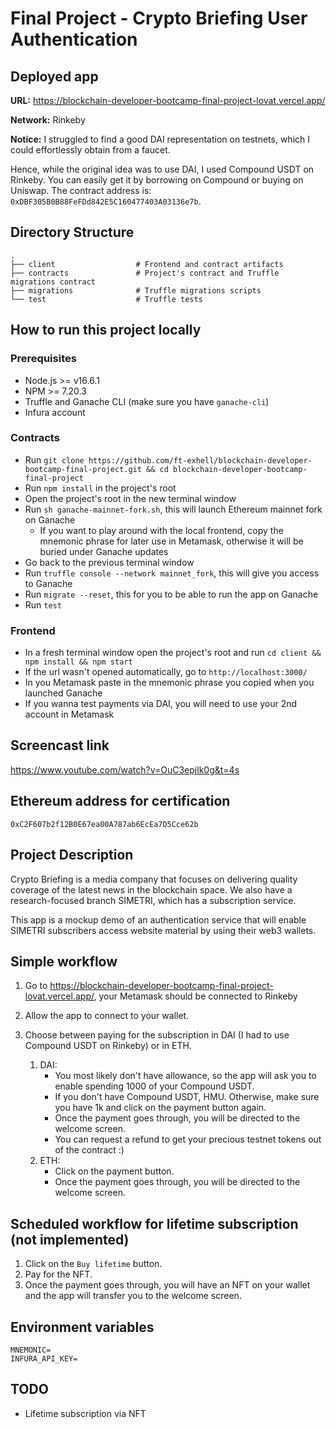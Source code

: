 # Final Project - Crypto Briefing User Authentication

## Deployed app
**URL:** https://blockchain-developer-bootcamp-final-project-lovat.vercel.app/

**Network:** Rinkeby

**Notice:** I struggled to find a good DAI representation on testnets, which I could effortlessly obtain from a faucet. 

Hence, while the original idea was to use DAI, I used Compound USDT on Rinkeby. You can easily get it by borrowing on Compound or buying on Uniswap. The contract address is: `0xDBF305B0B88FeFDd842E5C160477403A03136e7b`.

## Directory Structure
    .
    ├── client                  # Frontend and contract artifacts
    ├── contracts               # Project's contract and Truffle migrations contract
    ├── migrations              # Truffle migrations scripts
    └── test                    # Truffle tests

## How to run this project locally

### Prerequisites
- Node.js >= v16.6.1
- NPM >= 7.20.3
- Truffle and Ganache CLI (make sure you have `ganache-cli`)
- Infura account

### Contracts
- Run `git clone https://github.com/ft-exhell/blockchain-developer-bootcamp-final-project.git && cd blockchain-developer-bootcamp-final-project`
- Run `npm install` in the project's root
- Open the project's root in the new terminal window
- Run `sh ganache-mainnet-fork.sh`, this will launch Ethereum mainnet fork on Ganache
    - If you want to play around with the local frontend, copy the mnemonic phrase for later use in Metamask, otherwise it will be buried under Ganache updates
- Go back to the previous terminal window
- Run `truffle console --network mainnet_fork`, this will give you access to Ganache
- Run `migrate --reset`, this for you to be able to run the app on Ganache
- Run `test` 

### Frontend
- In a fresh terminal window open the project's root and run `cd client && npm install && npm start`
- If the url wasn't opened automatically, go to `http://localhost:3000/`
- In you Metamask paste in the mnemonic phrase you copied when you launched Ganache
- If you wanna test payments via DAI, you will need to use your 2nd account in Metamask

## Screencast link
https://www.youtube.com/watch?v=OuC3epjlk0g&t=4s

## Ethereum address for certification

`0xC2F607b2f12B0E67ea00A787ab6EcEa7D5Cce62b`

## Project Description

Crypto Briefing is a media company that focuses on delivering quality coverage of the latest news in the blockchain space. We also have a research-focused branch SIMETRI, which has a subscription service.

This app is a mockup demo of an authentication service that will enable SIMETRI subscribers access website material by using their web3 wallets. 

## Simple workflow

1. Go to https://blockchain-developer-bootcamp-final-project-lovat.vercel.app/, your Metamask should be connected to Rinkeby

2. Allow the app to connect to your wallet.

3. Choose between paying for the subscription in DAI (I had to use Compound USDT on Rinkeby) or in ETH.
    1. DAI: 
        - You most likely don't have allowance, so the app will ask you to enable spending 1000 of your Compound USDT.
        - If you don't have Compound USDT, HMU. Otherwise, make sure you have 1k and click on the payment button again.
        - Once the payment goes through, you will be directed to the welcome screen.
        - You can request a refund to get your precious testnet tokens out of the contract :)
    2. ETH:
        - Click on the payment button.
        - Once the payment goes through, you will be directed to the welcome screen.

## Scheduled workflow for lifetime subscription (not implemented)

1. Click on the `Buy lifetime` button.
2. Pay for the NFT.
3. Once the payment goes through, you will have an NFT on your wallet and the app will transfer you to the welcome screen.

## Environment variables
```
MNEMONIC=
INFURA_API_KEY=
```

## TODO
- Lifetime subscription via NFT